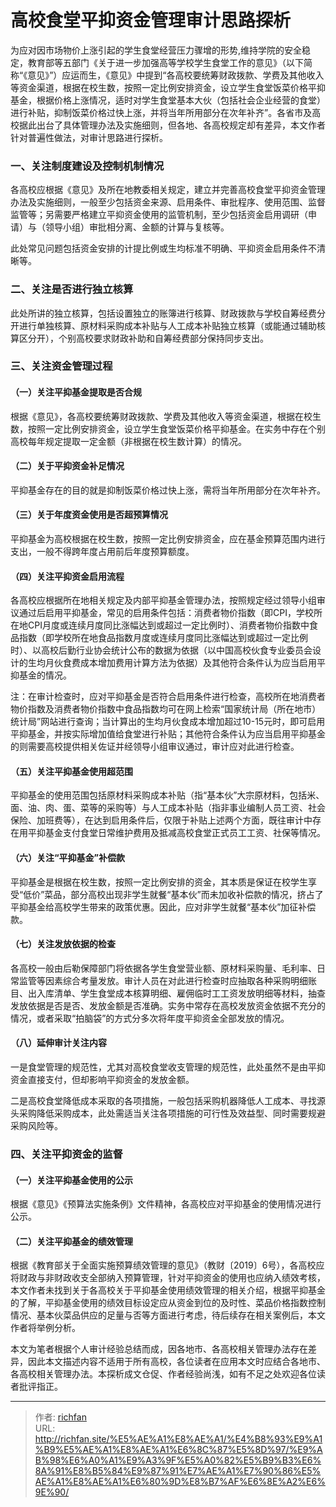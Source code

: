 # 高校食堂平抑资金管理审计思路探析

为应对因市场物价上涨引起的学生食堂经营压力骤增的形势,维持学院的安全稳定，教育部等五部门《关于进一步加强高等学校学生食堂工作的意见》（以下简称“《意见》”）应运而生，《意见》中提到“各高校要统筹财政拨款、学费及其他收入等资金渠道，根据在校生数，按照一定比例安排资金，设立学生食堂饭菜价格平抑基金，根据价格上涨情况，适时对学生食堂基本大伙（包括社会企业经营的食堂）进行补贴，抑制饭菜价格过快上涨，并将当年所用部分在次年补齐”。各省市及高校据此出台了具体管理办法及实施细则，但各地、各高校规定却有差异，本文作者针对普遍性做法，对审计思路进行探析。

### 一、关注制度建设及控制机制情况

各高校应根据《意见》及所在地教委相关规定，建立并完善高校食堂平抑资金管理办法及实施细则，一般至少包括资金来源、启用条件、审批程序、使用范围、监督监管等；另需要严格建立平抑资金使用的监管机制，至少包括资金启用调研（申请）与（领导小组）审批相分离、金额的计算与复核等。

此处常见问题包括资金安排的计提比例或生均标准不明确、平抑资金启用条件不清晰等。

### 二、关注是否进行独立核算

此处所讲的独立核算，包括设置独立的账簿进行核算、财政拨款与学校自筹经费分开进行单独核算、原材料采购成本补贴与人工成本补贴独立核算（或能通过辅助核算区分开），个别高校要求财政补助和自筹经费部分保持同步支出。

### 三、关注资金管理过程

#### （一）关注平抑基金提取是否合规

根据《意见》，各高校要统筹财政拨款、学费及其他收入等资金渠道，根据在校生数，按照一定比例安排资金，设立学生食堂饭菜价格平抑基金。在实务中存在个别高校每年规定提取一定金额（非根据在校生数计算）的情况。

#### （二）关于平抑资金补足情况

平抑基金存在的目的就是抑制饭菜价格过快上涨，需将当年所用部分在次年补齐。

#### （三）关于年度资金使用是否超预算情况

平抑基金为高校根据在校生数，按照一定比例安排资金，应在基金预算范围内进行支出，一般不得跨年度占用前后年度预算额度。

#### （四）关注平抑资金启用流程

各高校应根据所在地相关规定及内部平抑基金管理办法，按照规定经过领导小组审议通过后启用平抑基金，常见的启用条件包括：消费者物价指数（即CPI，学校所在地CPI月度或连续月度同比涨幅达到或超过一定比例时）、消费者物价指数中食品指数（即学校所在地食品指数月度或连续月度同比涨幅达到或超过一定比例时）、以高校后勤行业协会统计公布的数据为依据（以中国高校伙食专业委员会设计的生均月伙食费成本增加费用计算方法为依据）及其他符合条件认为应当启用平抑基金的情况。

注：在审计检查时，应对平抑基金是否符合启用条件进行检查，高校所在地消费者物价指数及消费者物价指数中食品指数均可在网上检索“国家统计局（所在地市）统计局”网站进行查询；当计算出的生均月伙食成本增加超过10-15元时，即可启用平抑基金，并按实际增加值给食堂进行补贴；其他符合条件认为应当启用平抑基金的则需要高校提供相关佐证并经领导小组审议通过，审计应对此进行检查。

#### （五）关注平抑基金使用超范围

平抑基金的使用范围包括原材料采购成本补贴（指“基本伙”大宗原材料，包括米、面、油、肉、蛋、菜等的采购等）与人工成本补贴（指非事业编制人员工资、社会保险、加班费等），在达到启用条件后，仅限于补贴上述两个方面，既往审计中存在用平抑基金支付食堂日常维护费用及抵减高校食堂正式员工工资、社保等情况。

#### （六）关注“平抑基金”补偿款

平抑基金是根据在校生数，按照一定比例安排的资金，其本质是保证在校学生享受“低价”菜品，部分高校出现非学生就餐“基本伙”而未加收补偿款的情况，挤占了平抑基金给高校学生带来的政策优惠。因此，应对非学生就餐“基本伙”加征补偿款。

#### （七）关注发放依据的检查

各高校一般由后勒保障部门将依据各学生食堂营业额、原材料采购量、毛利率、日常监管等因素综合考量发放。审计人员在对此进行检查时应抽取各种采购明细账目、出入库清单、学生食堂成本核算明细、雇佣临时工工资发放明细等材料，抽查发放依据是否是否、发放金额是否准确。实务中常存在高校发放资金依据不充分的情况，或者采取“拍脑袋”的方式分多次将年度平抑资金全部发放的情况。

#### （八）延伸审计关注内容

一是食堂管理的规范性，尤其对高校食堂收支管理的规范性，此处虽然不是由平抑资金直接支付，但却影响平抑资金的发放金额。

二是高校食堂降低成本采取的各项措施，一般包括采购机器降低人工成本、寻找源头采购降低采购成本，此处需适当关注各项措施的可行性及效益型、同时需要规避采购风险等。

### 四、关注平抑资金的监督

#### （一）关注平抑基金使用的公示

根据《意见》《预算法实施条例》文件精神，各高校应对平抑基金的使用情况进行公示。

#### （二）关注平抑基金的绩效管理

根据《教育部关于全面实施预算绩效管理的意见》（教财〔2019〕6号），各高校应将财政与非财政收支全部纳入预算管理，针对平抑资金的使用也应纳入绩效考核，本文作者未找到关于各高校关于平抑基金使用绩效管理的相关介绍，根据平抑基金的了解，平抑基金使用的绩效目标设定应从资金到位的及时性、菜品价格指数控制情况、基本伙菜品供应的足量与否等方面进行考虑，待后续存在相关案例后，本文作者将举例分析。

本文为笔者根据个人审计经验总结而成，因各地市、各高校相关管理办法存在差异，因此本文描述内容不适用于所有高校，各位读者在应用本文时应结合各地市、各高校相关管理办法。本探析成文仓促、作者经验尚浅，如有不足之处欢迎各位读者批评指正。

---

> 作者: [richfan](https://richfan.site/)  
> URL: http://richfan.site/%E5%AE%A1%E8%AE%A1/%E4%B8%93%E9%A1%B9%E5%AE%A1%E8%AE%A1%E6%8C%87%E5%8D%97/%E9%AB%98%E6%A0%A1%E9%A3%9F%E5%A0%82%E5%B9%B3%E6%8A%91%E8%B5%84%E9%87%91%E7%AE%A1%E7%90%86%E5%AE%A1%E8%AE%A1%E6%80%9D%E8%B7%AF%E6%8E%A2%E6%9E%90/  

